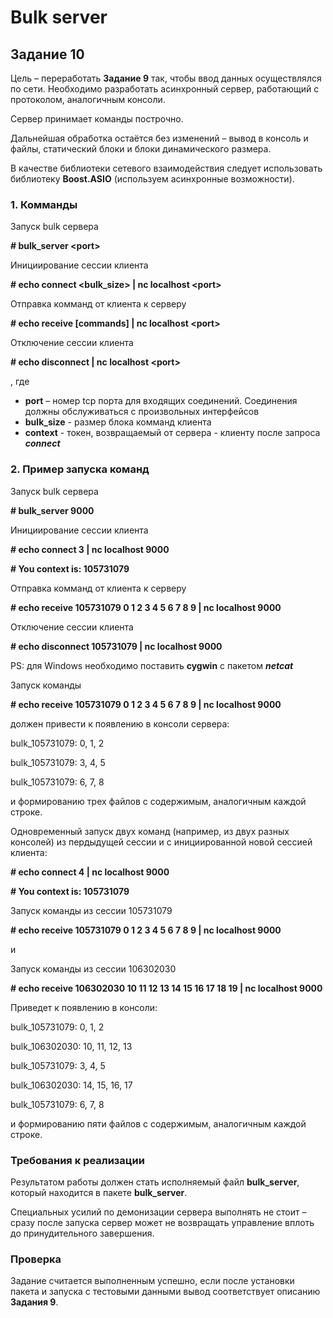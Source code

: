 # Bulk server
## Задание 10

Цель – переработать **Задание 9** так, чтобы ввод данных осуществлялся по сети. Необходимо разработать асинхронный сервер, работающий с протоколом, аналогичным консоли. 

Сервер принимает команды построчно.

Дальнейшая обработка остаётся без изменений – вывод в консоль и файлы, статический блоки и блоки динамического размера.

В качестве библиотеки сетевого взаимодействия следует использовать библиотеку **Boost.ASIO** (используем асинхронные возможности). 

### 1. Комманды

Запуск bulk сервера

**# bulk_server \<port\>**

Инициирование сессии клиента

**# echo connect <bulk_size> | nc localhost \<port\>**

Отправка комманд от клиента к серверу

**# echo receive <context> [commands] | nc localhost \<port\>**

Отключение сессии клиента

**# echo disconnect <context> | nc localhost \<port\>**

, где
* **port** – номер tcp порта для входящих соединений. Соединения должны обслуживаться с 
произвольных интерфейсов
* **bulk_size** - размер блока комманд клиента
* **context** - токен, возвращаемый от сервера - клиенту после запроса ***connect***

### 2. Пример запуска команд

Запуск bulk сервера

**# bulk_server 9000**

Инициирование сессии клиента

**# echo connect 3 | nc localhost 9000**

**# You context is: 105731079**

Отправка комманд от клиента к серверу

**# echo receive 105731079 0 1 2 3 4 5 6 7 8 9 | nc localhost 9000**

Отключение сессии клиента

**# echo disconnect 105731079 | nc localhost 9000**

PS: для Windows необходимо поставить **cygwin** с пакетом ***netcat***

Запуск команды 

**# echo receive 105731079 0 1 2 3 4 5 6 7 8 9 | nc localhost 9000** 

должен привести к появлению в консоли сервера:

bulk_105731079: 0, 1, 2

bulk_105731079: 3, 4, 5

bulk_105731079: 6, 7, 8

и формированию трех файлов с содержимым, аналогичным каждой строке.

Одновременный запуск двух команд (например, из двух разных консолей) из пердыдущей сессии и с инициированной новой сессией клиента:

**# echo connect 4 | nc localhost 9000**

**# You context is: 105731079**

Запуск команды из сессии 105731079

**# echo receive 105731079 0 1 2 3 4 5 6 7 8 9 | nc localhost 9000** 

и

Запуск команды из сессии 106302030

**# echo receive 106302030 10 11 12 13 14 15 16 17 18 19 | nc localhost 9000** 

Приведет к появлению в консоли:

bulk_105731079: 0, 1, 2

bulk_106302030: 10, 11, 12, 13

bulk_105731079: 3, 4, 5

bulk_106302030: 14, 15, 16, 17

bulk_105731079: 6, 7, 8

и формированию пяти файлов с содержимым, аналогичным каждой строке.

### Требования к реализации 

Результатом работы должен стать исполняемый файл **bulk_server**, который находится в пакете **bulk_server**. 

Специальных усилий по демонизации сервера выполнять не стоит – сразу после  запуска сервер может не возвращать управление вплоть до принудительного завершения.

### Проверка

Задание считается выполненным успешно, если после установки пакета и запуска с тестовыми данными вывод соответствует описанию **Задания 9**.
